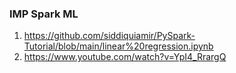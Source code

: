 ### IMP Spark ML
1. https://github.com/siddiquiamir/PySpark-Tutorial/blob/main/linear%20regression.ipynb
2. https://www.youtube.com/watch?v=YpI4_RrargQ
